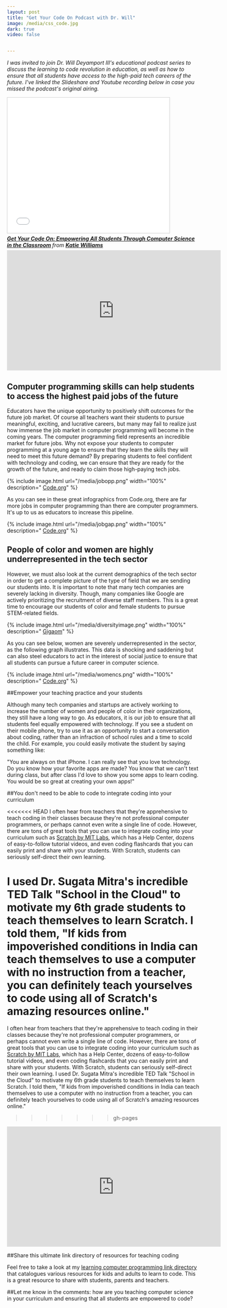 ```yaml
---
layout: post
title: "Get Your Code On Podcast with Dr. Will"
image: /media/css_code.jpg
dark: true
video: false


---
```


<em> I was invited to join Dr. Will Deyamport III's educational podcast series to discuss the learning to code revolution in education, as well as how to ensure that all students have access to the high-paid tech careers of the future. I've linked the Slideshare and Youtube recording below in case you missed the podcast's original airing.


<iframe src="//www.slideshare.net/slideshow/embed_code/45548917" width="425" height="355" frameborder="0" marginwidth="0" marginheight="0" scrolling="no" style="border:1px solid #CCC; border-width:1px; margin-bottom:5px; max-width: 100%;" allowfullscreen> </iframe> <div style="margin-bottom:5px"> <strong> <a href="//www.slideshare.net/KatieWilliams17/get-your-code-on-empowering-all-students-through-computer-science-in-the-classroom" title="Get Your Code On: Empowering All Students Through Computer Science in the Classroom" target="_blank">Get Your Code On: Empowering All Students Through Computer Science in the Classroom</a> </strong> from <strong><a href="//www.slideshare.net/KatieWilliams17" target="_blank">Katie Williams</a></strong> </div>


<iframe width="560" height="315" src="https://www.youtube.com/embed/5Ltky5wDK_s" frameborder="0" allowfullscreen></iframe>

</em>


## Computer programming skills can help students to access the highest paid jobs of the future

Educators have the unique opportunity to positively shift outcomes for the future job market. Of course all teachers want their students to pursue meaningful, exciting, and lucrative careers, but many may fail to realize just how immense the job market in computer programming will become in the coming years. The computer programming field represents an incredible market for future jobs. Why not expose your students to computer programming at a young age to ensure that they learn the skills they will need to meet this future demand? By preparing students to feel confident with technology and coding, we can ensure that they are ready for the growth of the future, and ready to claim those high-paying tech jobs.

{% include image.html url="/media/jobopp.png" width="100%" description=" <a href='http://code.org/'>Code.org</a>" %}

As you can see in these great infographics from Code.org, there are far more jobs in computer programming than there are computer programmers. It's up to us as educators to increase this pipeline.

{% include image.html url="/media/jobgap.png" width="100%" description=" <a href='http://code.org/'>Code.org</a>" %}

## People of color and women are highly underrepresented in the tech sector

However, we must also look at the current demographics of the tech sector in order to get a complete picture of the type of field that we are sending our students into. It is important to note that many tech companies are severely lacking in diversity. Though, many companies like Google are actively prioritizing the recruitment of diverse staff members. This is a great time to encourage our students of color and female students to pursue STEM-related fields.

{% include image.html url="/media/diversityimage.png" width="100%" description=" <a href='https://gigaom.com/2014/08/21/eight-charts-that-put-tech-companies-diversity-stats-into-perspective/'>Gigaom</a>" %}

As you can see below, women are severely underrepresented in the sector, as the following graph illustrates. This data is shocking and saddening but can also steel educators to act in the interest of social justice to ensure that all students can pursue a future career in computer science.

{% include image.html url="/media/womencs.png" width="100%" description=" <a href='http://www.code.org'>Code.org</a>" %}


##Empower your teaching practice and your students

Although many tech companies and startups are actively working to increase the number of women and people of color in their organizations, they still have a long way to go. As educators, it is our job to ensure that all students feel equally empowered with technology. If you see a student on their mobile phone, try to use it as an opportunity to start a conversation about coding, rather than an infraction of school rules and a time to scold the child. For example, you could easily motivate the student by saying something like:

<div class="message">"You are always on that iPhone. I can really see that you love technology. Do you know how your favorite apps are made? You know that we can't text during class, but after class I'd love to show you some apps to learn coding. You would be so great at creating your own apps!"</div>

##You don't need to be able to code to integrate coding into your curriculum

<<<<<<< HEAD
I often hear from teachers that they're apprehensive to teach coding in their classes because they're not professional computer programmers, or perhaps cannot even write a single line of code. However, there are tons of great tools that you can use to integrate coding into your curriculum such as <a href="http://scratch.mit.edu">Scratch by MIT Labs</a>, which has a Help Center, dozens of easy-to-follow tutorial videos, and even coding flashcards that you can easily print and share with your students. With Scratch, students can seriously self-direct their own learning.<br>

I used Dr. Sugata Mitra's incredible TED Talk "School in the Cloud" to motivate my 6th grade students to teach themselves to learn Scratch. I told them, "If kids from impoverished conditions in India can teach themselves to use a computer with no instruction from a teacher, you can definitely teach yourselves to code using all of Scratch's amazing resources online."
=======
I often hear from teachers that they're apprehensive to teach coding in their classes because they're not professional computer programmers, or perhaps cannot even write a single line of code. However, there are tons of great tools that you can use to integrate coding into your curriculum such as <a href="http://scratch.mit.edu">Scratch by MIT Labs</a>, which has a Help Center, dozens of easy-to-follow tutorial videos, and even coding flashcards that you can easily print and share with your students. With Scratch, students can seriously self-direct their own learning. I used Dr. Sugata Mitra's incredible TED Talk "School in the Cloud" to motivate my 6th grade students to teach themselves to learn Scratch. I told them, "If kids from impoverished conditions in India can teach themselves to use a computer with no instruction from a teacher, you can definitely teach yourselves to code using all of Scratch's amazing resources online."
>>>>>>> gh-pages

<iframe width="560" height="315" src="https://www.youtube.com/embed/y3jYVe1RGaU" frameborder="0" allowfullscreen></iframe>


##Share this ultimate link directory of resources for teaching coding

Feel free to take a look at my <a href="http://learn-computer-programming.zeef.com">learning computer programming link directory</a> that catalogues various resources for kids and adults to learn to code. This is a great resource to share with students, parents and teachers.

##Let me know in the comments: how are you teaching computer science in your curriculum and ensuring that all students are empowered to code?
